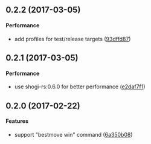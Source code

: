 <a name="0.2.2"></a>
## 0.2.2 (2017-03-05)


#### Performance

*   add profiles for test/release targets ([93dffd87](93dffd87))



<a name="0.2.1"></a>
## 0.2.1 (2017-03-05)


#### Performance

*   use shogi-rs:0.6.0 for better performance ([e2daf7f1](e2daf7f1))



<a name="0.2.0"></a>
## 0.2.0 (2017-02-22)


#### Features

*   support "bestmove win" command ([6a350b08](6a350b08))



